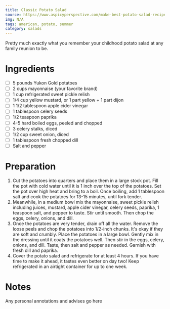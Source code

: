 ```yaml
---
title: Classic Potato Salad
source: https://www.aspicyperspective.com/make-best-potato-salad-recipe/
img: N/A
tags: american, potato, summer
category: salads
---
```


Pretty much exactly what you remember your childhood potato salad at any family reunion to be.

Ingredients
===========

* [ ] 5 pounds Yukon Gold potatoes
* [ ] 2 cups mayonnaise (your favorite brand)
* [ ] 1 cup refrigerated sweet pickle relish
* [ ] 1/4 cup yellow mustard, or 1 part yellow + 1 part dijon
* [ ] 1 1/2 tablespoon apple cider vinegar
* [ ] 1 tablespoon celery seeds
* [ ] 1/2 teaspoon paprika
* [ ] 4-5 hard boiled eggs, peeled and chopped
* [ ] 3 celery stalks,  diced
* [ ] 1/2 cup sweet onion,  diced
* [ ] 1 tablespoon fresh chopped dill
* [ ] Salt and pepper

Preparation
===========
1. Cut the potatoes into quarters and place them in a large stock pot. Fill the pot with cold water until it is 1 inch over the top of the potatoes. Set the pot over high heat and bring to a boil. Once boiling, add 1 tablespoon salt and cook the potatoes for 13-15 minutes, until fork tender.
2. Meanwhile, in a medium bowl mix the mayonnaise, sweet pickle relish including juices, mustard, apple cider vinegar, celery seeds, paprika, 1 teaspoon salt, and pepper to taste. Stir until smooth. Then chop the eggs, celery, onions, and dill.
3. Once the potatoes are very tender, drain off all the water. Remove the loose peels and chop the potatoes into 1/2-inch chunks. It's okay if they are soft and crumbly. Place the potatoes in a large bowl. Gently mix in the dressing until it coats the potatoes well. Then stir in the eggs, celery, onions, and dill. Taste, then salt and pepper as needed. Garnish with fresh dill and paprika.
4. Cover the potato salad and refrigerate for at least 4 hours. If you have time to make it ahead, it tastes even better on day two! Keep refrigerated in an airtight container for up to one week.

Notes
=====

Any personal annotations and advises go here
